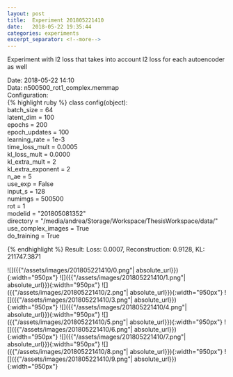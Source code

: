 ```yaml
---
layout: post
title:  Experiment 201805221410
date:   2018-05-22 19:35:44
categories: experiments
excerpt_separator: <!--more-->
---
```

Experiment with l2 loss that takes into account l2 loss for each autoencoder as well  

 <!--more-->
Date: 2018-05-22 14:10  
Data: n500500_rot1_complex.memmap  
Configuration:   
{% highlight ruby %}
class config(object):  
    batch_size = 64  
    latent_dim = 100  
    epochs = 200  
    epoch_updates = 100  
    learning_rate = 1e-3   
    time_loss_mult = 0.0005   
    kl_loss_mult = 0.0000  
    kl_extra_mult = 2   
    kl_extra_exponent = 2  
    n_ae = 5  
    use_exp = False  
    input_s = 128  
    numimgs = 500500  
    rot = 1  
    modelid = "201805081352"  
    directory = "/media/andrea/Storage/Workspace/ThesisWorkspace/data/"  
    use_complex_images =  True  
    do_training = True  
  
{% endhighlight %}
Result: Loss: 0.0007, Reconstruction: 0.9128, KL: 211747.3871  

![]({{"/assets/images/201805221410/0.png"| absolute_url}}){:width="950px"}
![]({{"/assets/images/201805221410/1.png"| absolute_url}}){:width="950px"}
![]({{"/assets/images/201805221410/2.png"| absolute_url}}){:width="950px"}
![]({{"/assets/images/201805221410/3.png"| absolute_url}}){:width="950px"}
![]({{"/assets/images/201805221410/4.png"| absolute_url}}){:width="950px"}
![]({{"/assets/images/201805221410/5.png"| absolute_url}}){:width="950px"}
![]({{"/assets/images/201805221410/6.png"| absolute_url}}){:width="950px"}
![]({{"/assets/images/201805221410/7.png"| absolute_url}}){:width="950px"}
![]({{"/assets/images/201805221410/8.png"| absolute_url}}){:width="950px"}
![]({{"/assets/images/201805221410/9.png"| absolute_url}}){:width="950px"}
